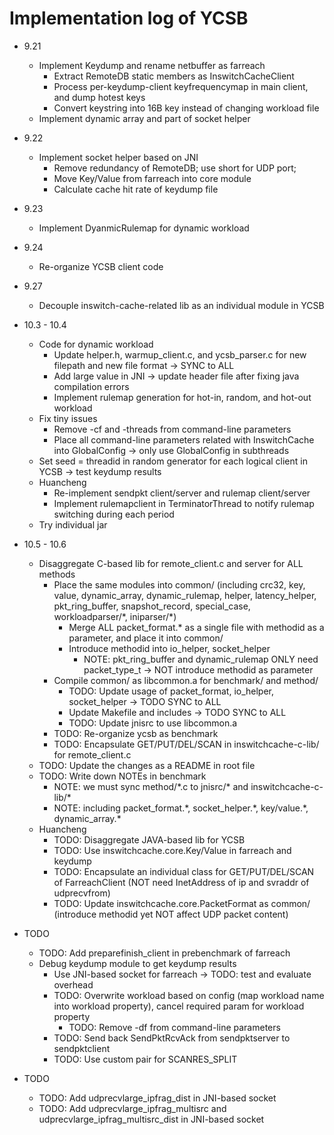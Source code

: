 # Implementation log of YCSB

- 9.21
	+ Implement Keydump and rename netbuffer as farreach
		* Extract RemoteDB static members as InswitchCacheClient
		* Process per-keydump-client keyfrequencymap in main client, and dump hotest keys
		* Convert keystring into 16B key instead of changing workload file
	+ Implement dynamic array and part of socket helper

- 9.22
	+ Implement socket helper based on JNI
		* Remove redundancy of RemoteDB; use short for UDP port; 
		* Move Key/Value from farreach into core module
		* Calculate cache hit rate of keydump file

- 9.23
	+ Implement DyanmicRulemap for dynamic workload

- 9.24
	+ Re-organize YCSB client code

- 9.27
	+ Decouple inswitch-cache-related lib as an individual module in YCSB

- 10.3 - 10.4
	+ Code for dynamic workload
		* Update helper.h, warmup_client.c, and ycsb_parser.c for new filepath and new file format -> SYNC to ALL
		* Add large value in JNI -> update header file after fixing java compilation errors
		* Implement rulemap generation for hot-in, random, and hot-out workload
	+ Fix tiny issues
		* Remove -cf and -threads from command-line parameters
		* Place all command-line parameters related with InswitchCache into GlobalConfig -> only use GlobalConfig in subthreads
	+ Set seed = threadid in random generator for each logical client in YCSB -> test keydump results
	+ Huancheng
		* Re-implement sendpkt client/server and rulemap client/server
		* Implement rulemapclient in TerminatorThread to notify rulemap switching during each period
	+ Try individual jar

- 10.5 - 10.6
	+ Disaggregate C-based lib for remote_client.c and server for ALL methods
		* Place the same modules into common/ (including crc32, key, value, dynamic_array, dynamic_rulemap, helper, latency_helper, pkt_ring_buffer, snapshot_record, special_case, workloadparser/\*, iniparser/\*)
			- Merge ALL packet_format\.* as a single file with methodid as a parameter, and place it into common/
			- Introduce methodid into io_helper, socket_helper
				+ NOTE: pkt_ring_buffer and dynamic_rulemap ONLY need packet_type_t -> NOT introduce methodid as parameter
		* Compile common/ as libcommon.a for benchmark/ and method/
			- TODO: Update usage of packet_format, io_helper, socket_helper -> TODO SYNC to ALL
			- Update Makefile and includes -> TODO SYNC to ALL
			- TODO: Update jnisrc to use libcommon.a
		* TODO: Re-organize ycsb as benchmark
		* TODO: Encapsulate GET/PUT/DEL/SCAN in inswitchcache-c-lib/ for remote_client.c
	+ TODO: Update the changes as a README in root file
	+ TODO: Write down NOTEs in benchmark
		- NOTE: we must sync method/\*.c to jnisrc/\* and inswitchcache-c-lib/\*
		- NOTE: including packet_format.\*, socket_helper.\*, key/value.\*, dynamic_array.\*
	+ Huancheng
		* TODO: Disaggregate JAVA-based lib for YCSB
		* TODO: Use inswitchcache.core.Key/Value in farreach and keydump
		* TODO: Encapsulate an individual class for GET/PUT/DEL/SCAN of FarreachClient (NOT need InetAddress of ip and svraddr of udprecvfrom)
		* TODO: Update inswitchcache.core.PacketFormat as common/ (introduce methodid yet NOT affect UDP packet content)

- TODO
	+ TODO: Add preparefinish_client in prebenchmark of farreach
	+ Debug keydump module to get keydump results
		* Use JNI-based socket for farreach -> TODO: test and evaluate overhead
		* TODO: Overwrite workload based on config (map workload name into workload property), cancel required param for workload property
			- TODO: Remove -df from command-line parameters
		* TODO: Send back SendPktRcvAck from sendpktserver to sendpktclient
		* TODO: Use custom pair for SCANRES_SPLIT

- TODO
	+ TODO: Add udprecvlarge_ipfrag_dist in JNI-based socket
	+ TODO: Add udprecvlarge_ipfrag_multisrc and udprecvlarge_ipfrag_multisrc_dist in JNI-based socket
